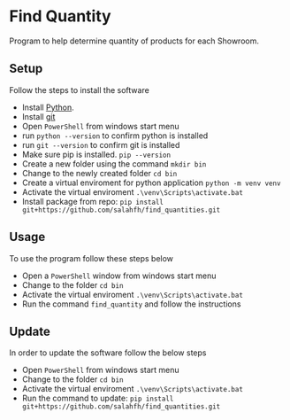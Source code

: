 # Find Quantity

Program to help determine quantity of products for each Showroom.

## Setup
Follow the steps to install the software
* Install [Python](https://www.python.org/downloads/).
* Install [git](https://git-scm.com/downloads)
* Open `PowerShell` from windows start menu
* run `python --version` to confirm python is installed
* run `git --version` to confirm git is installed
* Make sure pip is installed. `pip --version`
* Create a new folder using the command `mkdir bin`
* Change to the newly created folder `cd bin`
* Create a virtual enviroment for python application `python -m venv venv`
* Activate the virtual enviroment `.\venv\Scripts\activate.bat`
* Install package from repo: `pip install git+https://github.com/salahfh/find_quantities.git`


## Usage
To use the program follow these steps below
* Open a `PowerShell` window from windows start menu
* Change to the folder `cd bin`
* Activate the virtual enviroment `.\venv\Scripts\activate.bat`
* Run the command `find_quantity` and follow the instructions


## Update
In order to update the software follow the below steps
* Open `PowerShell` from windows start menu
* Change to the folder `cd bin`
* Activate the virtual enviroment `.\venv\Scripts\activate.bat`
* Run the command to update: `pip install git+https://github.com/salahfh/find_quantities.git`

